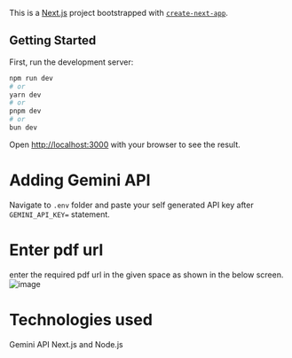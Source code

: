 This is a [Next.js](https://nextjs.org/) project bootstrapped with [`create-next-app`](https://github.com/vercel/next.js/tree/canary/packages/create-next-app).

## Getting Started

First, run the development server:

```bash
npm run dev
# or
yarn dev
# or
pnpm dev
# or
bun dev
```

Open [http://localhost:3000](http://localhost:3000) with your browser to see the result.

# Adding Gemini API
Navigate to ```.env``` folder and paste your self generated API key after ```GEMINI_API_KEY=``` statement.
# Enter pdf url
enter the required pdf url in the given space as shown in the below screen. 
![image](https://github.com/user-attachments/assets/b956a7aa-cdae-44a0-9a6d-2a95905d4ea0)
# Technologies used
Gemini API
Next.js and Node.js





